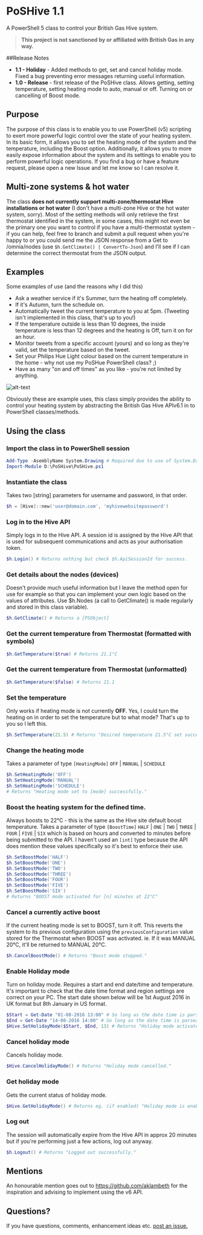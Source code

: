 # PoSHive 1.1
A PowerShell 5 class to control your British Gas Hive system.

> **This project is not sanctioned by or affiliated with British Gas in any way.**

##Release Notes
 * **1.1 - Holiday** - Added methods to get, set and cancel holiday mode. Fixed a bug preventing error messages returning useful information.
 * **1.0 - Release** - first release of the PoSHive class. Allows getting, setting temperature, setting heating mode to auto, manual or off. Turning on or cancelling of Boost mode.

## Purpose

The purpose of this class is to enable you to use PowerShell (v5) scripting to exert more powerful logic control over the state of your heating system.
In its basic form, it allows you to set the heating mode of the system and the temperature, including the Boost option. Additionally, it allows you to more easily expose information about the system and its settings to enable you to perform powerful logic operations. If you find a bug or have a feature request, please open a new Issue and let me know so I can resolve it.

## Multi-zone systems & hot water
The class **does not currently support multi-zone/thermostat Hive installations or hot water** (I don't have a multi-zone Hive or the hot water system, sorry). Most of the setting methods will only retrieve the first thermostat identified in the system, in some cases, this might not even be the primary one you want to control if you have a multi-thermostat system - if you can help, feel free to branch and submit a pull request when you're happy to or you could send me the JSON response from a Get to /omnia/nodes (use `$h.GetClimate() | ConvertTo-Json`) and I'll see if I can determine the correct thermostat from the JSON output.

## Examples
Some examples of use (and the reasons why I did this)
* Ask a weather service if it's Summer, turn the heating off completely.
* If it's Autumn, turn the schedule on.
* Automatically tweet the current temperature to you at 5pm. (Tweeting isn't implemented in this class, that's up to you!)
* If the temperature outside is less than 10 degrees, the inside temperature is less than 12 degrees and the heating is Off, turn it on for an hour.
* Monitor tweets from a specific account (yours) and so long as they're valid, set the temperature based on the tweet.
* Set your Philips Hue Light colour based on the current temperature in the home - why not use my PoSHue PowerShell class? ;)
* Have as many "on and off times" as you like - you're not limited by anything.

 ![alt-text](http://www.lewisroberts.com/wp-content/uploads/2016/04/poshivebasics.gif "PoSHive basics")

Obviously these are example uses, this class simply provides the ability to control your heating system by abstracting the British Gas Hive APIv6.1 in to PowerShell classes/methods.
## Using the class

### Import the class in to PowerShell session
```powershell
Add-Type -AsemblyName System.Drawing # Required due to use of System.Drawing.Color
Import-Module D:\PoSHive\PoSHive.ps1
```

### Instantiate the class
Takes two [string] parameters for username and password, in that order.
```powershell
$h = [Hive]::new('user@domain.com', 'myhivewebsitepassword')
```

### Log in to the Hive API
Simply logs in to the Hive API. A session id is assigned by the Hive API that is used for subsequent communications and acts as your authorisation token.
```powershell
$h.Login() # Returns nothing but check $h.ApiSessionId for success.
```

### Get details about the nodes (devices)
Doesn't provide much useful information but I leave the method open for use for example so that you can implement your own logic based on the values of attributes. Use $h.Nodes (a call to GetClimate() is made regularly and stored in this class variable).
```powershell
$h.GetClimate() # Returns a [PSObject]
```

### Get the current temperature from Thermostat (formatted with symbols)
```powershell
$h.GetTemperature($true) # Returns 21.1°C
```
### Get the current temperature from Thermostat (unformatted)
```powershell
$h.GetTemperature($false) # Returns 21.1
```

### Set the temperature
Only works if heating mode is not currently **OFF**. Yes, I could turn the heating on in order to set the temperature but to what mode? That's up to you so I left this.
```powershell
$h.SetTemperature(21.5) # Returns "Desired temperature 21.5°C set successfully."
```

### Change the heating mode
Takes a parameter of type `[HeatingMode]` `OFF` | `MANUAL` | `SCHEDULE`
```powershell
$h.SetHeatingMode('OFF')
$h.SetHeatingMode('MANUAL')
$h.SetHeatingMode('SCHEDULE')
# Returns "Heating mode set to [mode] successfully."
```

### Boost the heating system for the defined time.
Always boosts to 22°C - this is the same as the Hive site default boost temperature.
Takes a parameter of type `[BoostTime]` `HALF` | `ONE` | `TWO` | `THREE` | `FOUR` | `FIVE` | `SIX` which is based on hours and converted to minutes before being submitted to the API. I haven't used an `[int]` type because the API does mention these values specifically so it's best to enforce their use.
```powershell
$h.SetBoostMode('HALF')
$h.SetBoostMode('ONE')
$h.SetBoostMode('TWO')
$h.SetBoostMode('THREE')
$h.SetBoostMode('FOUR')
$h.SetBoostMode('FIVE')
$h.SetBoostMode('SIX')
# Returns "BOOST mode activated for [n] minutes at 22°C"
```

### Cancel a currently active boost
If the current heating mode is set to BOOST, turn it off. This reverts the system to its previous configuration using the `previousConfiguration` value stored for the Thermostat when BOOST was activated. ie. If it was MANUAL 20°C, it'll be returned to MANUAL 20°C.
```powershell
$h.CancelBoostMode() # Returns "Boost mode stopped."
```

### Enable Holiday mode
Turn on holiday mode. Requires a start and end date/time and temperature.
It's important to check that the date time format and region settings are correct on your PC. The start date shown below will be 1st August 2016 in UK format but 8th January in US format.
```powershell
$Start = Get-Date "01-08-2016 13:00" # So long as the date time is parseable!
$End = Get-Date "14-08-2016 14:00" # So long as the date time is parseable!
$Hive.SetHolidayMode($Start, $End, 13) # Returns "Holiday mode activated from 01/08/2016 13:00:00 -> 14/08/2016 14:00:00 @ 13°C."
```

### Cancel holiday mode
Cancels holiday mode.
```powershell
$Hive.CancelHolidayMode() # Returns "Holiday mode cancelled."
```

### Get holiday mode
Gets the current status of holiday mode.
```powershell
$Hive.GetHolidayMode() # Returns eg. (if enabled) "Holiday mode is enabled from 01/08/2016 13:00:00 -> 14/08/2016 14:00:00 @ 13°C."
```

### Log out
The session will automatically expire from the Hive API in approx 20 minutes but if you're performing just a few actions, log out anyway.
```powershell
$h.Logout() # Returns "Logged out successfully."
```

## Mentions
An honourable mention goes out to https://github.com/aklambeth for the inspiration and advising to implement using the v6 API.

## Questions?
If you have questions, comments, enhancement ideas etc. [post an issue.](https://github.com/lwsrbrts/PoSHive/issues)